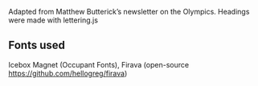 Adapted from Matthew Butterick’s newsletter on the Olympics. Headings were made with lettering.js
## Fonts used
Icebox Magnet (Occupant Fonts), Firava (open-source https://github.com/hellogreg/firava)
